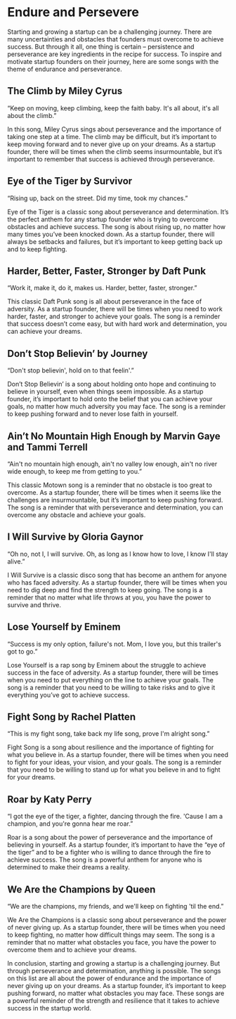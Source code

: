 # Endure and Persevere

Starting and growing a startup can be a challenging journey. There are many uncertainties and obstacles that founders must overcome to achieve success. But through it all, one thing is certain – persistence and perseverance are key ingredients in the recipe for success. To inspire and motivate startup founders on their journey, here are some songs with the theme of endurance and perseverance.

## The Climb by Miley Cyrus

“Keep on moving, keep climbing, keep the faith baby. It's all about, it's all about the climb.”

In this song, Miley Cyrus sings about perseverance and the importance of taking one step at a time. The climb may be difficult, but it’s important to keep moving forward and to never give up on your dreams. As a startup founder, there will be times when the climb seems insurmountable, but it’s important to remember that success is achieved through perseverance.

## Eye of the Tiger by Survivor

“Rising up, back on the street. Did my time, took my chances.”

Eye of the Tiger is a classic song about perseverance and determination. It’s the perfect anthem for any startup founder who is trying to overcome obstacles and achieve success. The song is about rising up, no matter how many times you’ve been knocked down. As a startup founder, there will always be setbacks and failures, but it’s important to keep getting back up and to keep fighting.

## Harder, Better, Faster, Stronger by Daft Punk

“Work it, make it, do it, makes us. Harder, better, faster, stronger.”

This classic Daft Punk song is all about perseverance in the face of adversity. As a startup founder, there will be times when you need to work harder, faster, and stronger to achieve your goals. The song is a reminder that success doesn’t come easy, but with hard work and determination, you can achieve your dreams.

## Don’t Stop Believin’ by Journey

“Don't stop believin', hold on to that feelin'.”

Don’t Stop Believin’ is a song about holding onto hope and continuing to believe in yourself, even when things seem impossible. As a startup founder, it’s important to hold onto the belief that you can achieve your goals, no matter how much adversity you may face. The song is a reminder to keep pushing forward and to never lose faith in yourself.

## Ain’t No Mountain High Enough by Marvin Gaye and Tammi Terrell

“Ain't no mountain high enough, ain't no valley low enough, ain't no river wide enough, to keep me from getting to you.”

This classic Motown song is a reminder that no obstacle is too great to overcome. As a startup founder, there will be times when it seems like the challenges are insurmountable, but it’s important to keep pushing forward. The song is a reminder that with perseverance and determination, you can overcome any obstacle and achieve your goals.

## I Will Survive by Gloria Gaynor

“Oh no, not I, I will survive. Oh, as long as I know how to love, I know I'll stay alive.”

I Will Survive is a classic disco song that has become an anthem for anyone who has faced adversity. As a startup founder, there will be times when you need to dig deep and find the strength to keep going. The song is a reminder that no matter what life throws at you, you have the power to survive and thrive.

## Lose Yourself by Eminem

“Success is my only option, failure's not. Mom, I love you, but this trailer's got to go.”

Lose Yourself is a rap song by Eminem about the struggle to achieve success in the face of adversity. As a startup founder, there will be times when you need to put everything on the line to achieve your goals. The song is a reminder that you need to be willing to take risks and to give it everything you’ve got to achieve success.

## Fight Song by Rachel Platten

“This is my fight song, take back my life song, prove I'm alright song.”

Fight Song is a song about resilience and the importance of fighting for what you believe in. As a startup founder, there will be times when you need to fight for your ideas, your vision, and your goals. The song is a reminder that you need to be willing to stand up for what you believe in and to fight for your dreams.

## Roar by Katy Perry

“I got the eye of the tiger, a fighter, dancing through the fire. 'Cause I am a champion, and you're gonna hear me roar.”

Roar is a song about the power of perseverance and the importance of believing in yourself. As a startup founder, it’s important to have the “eye of the tiger” and to be a fighter who is willing to dance through the fire to achieve success. The song is a powerful anthem for anyone who is determined to make their dreams a reality.

## We Are the Champions by Queen

“We are the champions, my friends, and we'll keep on fighting 'til the end.”

We Are the Champions is a classic song about perseverance and the power of never giving up. As a startup founder, there will be times when you need to keep fighting, no matter how difficult things may seem. The song is a reminder that no matter what obstacles you face, you have the power to overcome them and to achieve your dreams.

In conclusion, starting and growing a startup is a challenging journey. But through perseverance and determination, anything is possible. The songs on this list are all about the power of endurance and the importance of never giving up on your dreams. As a startup founder, it’s important to keep pushing forward, no matter what obstacles you may face. These songs are a powerful reminder of the strength and resilience that it takes to achieve success in the startup world.